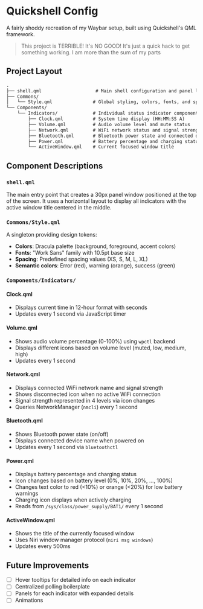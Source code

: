 # Quickshell Config

A fairly shoddy recreation of my Waybar setup, built using Quickshell's QML framework.

> This project is TERRIBLE! It's NO GOOD! It's just a quick hack to get something working. I am more than the sum of my parts

## Project Layout

```txt
.
├── shell.qml                    # Main shell configuration and panel layout
├── Commons/
│   └── Style.qml               # Global styling, colors, fonts, and spacing constants
└── Components/
    └── Indicators/             # Individual status indicator components
        ├── Clock.qml           # System time display (HH:MM:SS A)
        ├── Volume.qml          # Audio volume level and mute status
        ├── Network.qml         # WiFi network status and signal strength
        ├── Bluetooth.qml       # Bluetooth power state and connected device
        ├── Power.qml           # Battery percentage and charging status
        └── ActiveWindow.qml    # Current focused window title
```

## Component Descriptions

### `shell.qml`

The main entry point that creates a 30px panel window positioned at the top of the screen. It uses a horizontal layout to display all indicators with the active window title centered in the middle.

### `Commons/Style.qml`

A singleton providing design tokens:

- **Colors**: Dracula palette (background, foreground, accent colors)
- **Fonts**: "Work Sans" family with 10.5pt base size
- **Spacing**: Predefined spacing values (XS, S, M, L, XL)
- **Semantic colors**: Error (red), warning (orange), success (green)

### `Components/Indicators/`

#### Clock.qml

- Displays current time in 12-hour format with seconds
- Updates every 1 second via JavaScript timer

#### Volume.qml

- Shows audio volume percentage (0-100%) using `wpctl` backend
- Displays different icons based on volume level (muted, low, medium, high)
- Updates every 1 second

#### Network.qml

- Displays connected WiFi network name and signal strength
- Shows disconnected icon when no active WiFi connection
- Signal strength represented in 4 levels via icon changes
- Queries NetworkManager (`nmcli`) every 1 second

#### Bluetooth.qml

- Shows Bluetooth power state (on/off)
- Displays connected device name when powered on
- Updates every 1 second via `bluetoothctl`

#### Power.qml

- Displays battery percentage and charging status
- Icon changes based on battery level (0%, 10%, 20%, ..., 100%)
- Changes text color to red (<10%) or orange (<20%) for low battery warnings
- Charging icon displays when actively charging
- Reads from `/sys/class/power_supply/BAT1/` every 1 second

#### ActiveWindow.qml

- Shows the title of the currently focused window
- Uses Niri window manager protocol (`niri msg windows`)
- Updates every 500ms

## Future Improvements

- [ ] Hover tooltips for detailed info on each indicator
- [ ] Centralized polling boilerplate
- [ ] Panels for each indicator with expanded details
- [ ] Animations
